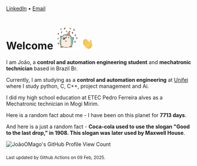 [LinkedIn](https://www.linkedin.com/in/joão-pedro-gozzoli-b95641301/) &bull;
[Email](joaopedrogozzoli@gmail.com)

# Welcome <img src="happy.gif" height="64px" /> <img src="wave.gif" height="32px" />

I am João, a  **control and automation engineering student** and **mechatronic technician** based in Brazil Br.

Currently, I am studying as a **control and automation engineering** at [Unifei](https://unifei.edu.br) where I study python, C, C++, project management and Ai.

I did my high school education at ETEC Pedro Ferreira alves as a Mechatronic technician in Mogi Mirim.

Here is a random fact about me - I have been on this planet for **7713 days**.

And here is a just a random fact -  **Coca-cola used to use the slogan "Good to the last drop," in 1908. This slogan was later used by Maxwell House**.

![JoãoOMago's GitHub Profile View Count](https://komarev.com/ghpvc/?username=JoaoOMago)

<sub>Last updated by Github Actions on 09 Feb, 2025.</sub>
